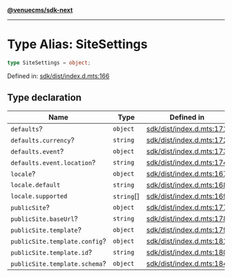 [**@venuecms/sdk-next**](../Index.md)

***

# Type Alias: SiteSettings

```ts
type SiteSettings = object;
```

Defined in: [sdk/dist/index.d.mts:166](https://github.com/venuecms/sdk/blob/856f3c21fe737a18a698a4045f39e91f8662f370/packages/sdk/dist/index.d.mts#L166)

## Type declaration

| Name | Type | Defined in |
| ------ | ------ | ------ |
| <a id="defaults"></a> `defaults`? | `object` | [sdk/dist/index.d.mts:171](https://github.com/venuecms/sdk/blob/856f3c21fe737a18a698a4045f39e91f8662f370/packages/sdk/dist/index.d.mts#L171) |
| `defaults.currency`? | `string` | [sdk/dist/index.d.mts:172](https://github.com/venuecms/sdk/blob/856f3c21fe737a18a698a4045f39e91f8662f370/packages/sdk/dist/index.d.mts#L172) |
| `defaults.event`? | `object` | [sdk/dist/index.d.mts:173](https://github.com/venuecms/sdk/blob/856f3c21fe737a18a698a4045f39e91f8662f370/packages/sdk/dist/index.d.mts#L173) |
| `defaults.event.location`? | `string` | [sdk/dist/index.d.mts:174](https://github.com/venuecms/sdk/blob/856f3c21fe737a18a698a4045f39e91f8662f370/packages/sdk/dist/index.d.mts#L174) |
| <a id="locale"></a> `locale`? | `object` | [sdk/dist/index.d.mts:167](https://github.com/venuecms/sdk/blob/856f3c21fe737a18a698a4045f39e91f8662f370/packages/sdk/dist/index.d.mts#L167) |
| `locale.default` | `string` | [sdk/dist/index.d.mts:168](https://github.com/venuecms/sdk/blob/856f3c21fe737a18a698a4045f39e91f8662f370/packages/sdk/dist/index.d.mts#L168) |
| `locale.supported` | `string`[] | [sdk/dist/index.d.mts:169](https://github.com/venuecms/sdk/blob/856f3c21fe737a18a698a4045f39e91f8662f370/packages/sdk/dist/index.d.mts#L169) |
| <a id="publicsite"></a> `publicSite`? | `object` | [sdk/dist/index.d.mts:177](https://github.com/venuecms/sdk/blob/856f3c21fe737a18a698a4045f39e91f8662f370/packages/sdk/dist/index.d.mts#L177) |
| `publicSite.baseUrl`? | `string` | [sdk/dist/index.d.mts:178](https://github.com/venuecms/sdk/blob/856f3c21fe737a18a698a4045f39e91f8662f370/packages/sdk/dist/index.d.mts#L178) |
| `publicSite.template`? | `object` | [sdk/dist/index.d.mts:179](https://github.com/venuecms/sdk/blob/856f3c21fe737a18a698a4045f39e91f8662f370/packages/sdk/dist/index.d.mts#L179) |
| `publicSite.template.config`? | `object` | [sdk/dist/index.d.mts:181](https://github.com/venuecms/sdk/blob/856f3c21fe737a18a698a4045f39e91f8662f370/packages/sdk/dist/index.d.mts#L181) |
| `publicSite.template.id`? | `string` | [sdk/dist/index.d.mts:180](https://github.com/venuecms/sdk/blob/856f3c21fe737a18a698a4045f39e91f8662f370/packages/sdk/dist/index.d.mts#L180) |
| `publicSite.template.schema`? | `object` | [sdk/dist/index.d.mts:184](https://github.com/venuecms/sdk/blob/856f3c21fe737a18a698a4045f39e91f8662f370/packages/sdk/dist/index.d.mts#L184) |
